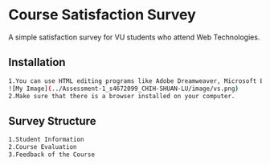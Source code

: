 # Course Satisfaction Survey
A simple satisfaction survey for VU students who attend Web Technologies.
## Installation
```bash
1.You can use HTML editing programs like Adobe Dreamweaver, Microsoft Expression Web, and Visual Studio Code.
![My Image](../Assessment-1_s4672099_CHIH-SHUAN-LU/image/vs.png)
2.Make sure that there is a browser installed on your computer.
```
## Survey Structure
```bash
1.Student Information
2.Course Evaluation
3.Feedback of the Course
```
